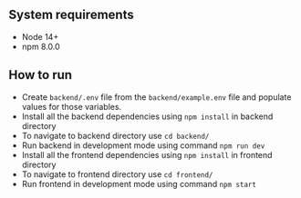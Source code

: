 ## System requirements

- Node 14+
- npm 8.0.0

## How to run

- Create `backend/.env` file from the `backend/example.env` file and populate values for those variables.
- Install all the backend dependencies using `npm install` in backend directory
- To navigate to backend directory use `cd backend/`
- Run backend in development mode using command `npm run dev`
- Install all the frontend dependencies using `npm install` in frontend directory
- To navigate to frontend directory use `cd frontend/`
- Run frontend in development mode using command `npm start`
